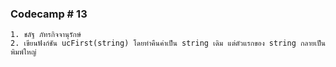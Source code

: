 ### Codecamp # 13

    1. ชลัฐ ภัทรกิจจานุรักษ์
    2. เขียนฟังก์ชัน ucFirst(string) โดยทำคืนค่าเป็น string เดิม แต่ตัวแรกของ string กลายเป็นพิมพ์ใหญ๋
